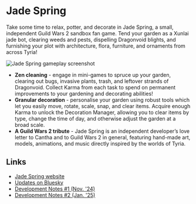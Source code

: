 # Jade Spring

Take some time to relax, potter, and decorate in Jade Spring, a small, independent Guild Wars 2 sandbox fan game. Tend your garden as a Xunlai jade bot, clearing weeds and pests, dispelling Dragonvoid blights, and furnishing your plot with architecture, flora, furniture, and ornaments from across Tyria!

![Jade Spring gameplay screenshot](https://www.slyllama.net/jade-spring/decorating.jpg)



- __Zen cleaning__ - engage in mini-games to spruce up your garden, clearing out bugs, invasive plants, trash, and leftover strands of Dragonvoid. Collect Karma from each task to spend on permanent improvements to your gardening and decorating abilities!
- __Granular decoration__ - personalise your garden using robust tools which let you easily move, rotate, scale, snap, and clear items. Acquire enough Karma to unlock the Decoration Manager, allowing you to clear items by type, change the time of day, and otherwise adjust the garden at a broad scale.
- __A Guild Wars 2 tribute__ - Jade Spring is an independent developer’s love letter to Cantha and to Guild Wars 2 in general, featuring hand-made art, models, animations, and music directly inspired by the worlds of Tyria.

## Links

- [Jade Spring website](https://www.slyllama.net/jade-spring/)
- [Updates on Bluesky](https://bsky.app/profile/slyllama.net/)
- [Development Notes #1 (Nov. '24)](https://www.slyllama.net/journal/seitung-nov24/)
- [Development Notes #2 (Jan. '25)](https://www.slyllama.net/journal/jade-jan25/)
